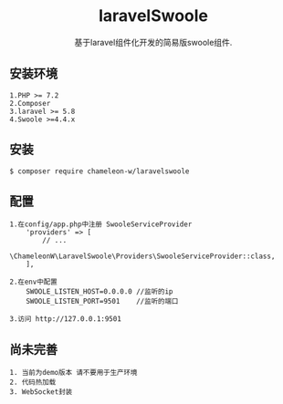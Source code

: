 <h1 align="center"> laravelSwoole </h1>

<p align="center"> 基于laravel组件化开发的简易版swoole组件.</p>


## 安装环境
    1.PHP >= 7.2
    2.Composer
    3.laravel >= 5.8
    4.Swoole >=4.4.x


## 安装

```shell
$ composer require chameleon-w/laravelswoole
```

## 配置
    1.在config/app.php中注册 SwooleServiceProvider
        'providers' => [
            // ...
           \ChameleonW\LaravelSwoole\Providers\SwooleServiceProvider::class,
        ],
        
    2.在env中配置
        SWOOLE_LISTEN_HOST=0.0.0.0 //监听的ip
        SWOOLE_LISTEN_PORT=9501    //监听的端口
        
    3.访问 http://127.0.0.1:9501


## 尚未完善
    1. 当前为demo版本 请不要用于生产环境
    2. 代码热加载
    3. WebSocket封装